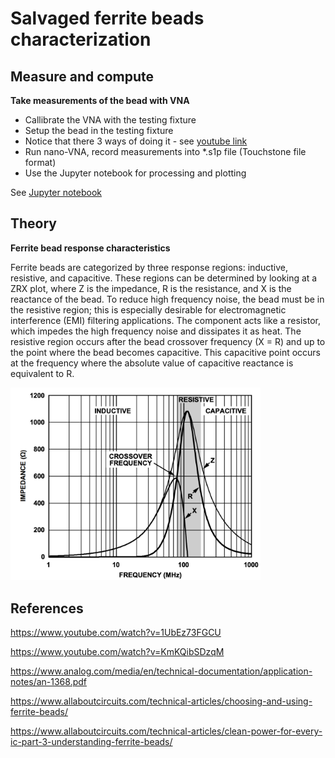 # Salvaged ferrite beads characterization

## Measure and compute
 **Take measurements of the bead with VNA**


* Callibrate the VNA with the testing fixture
* Setup the bead in the testing fixture
* Notice that there 3 ways of doing it - see [youtube link](https://www.youtube.com/watch?v=1UbEz73FGCU)
* Run nano-VNA, record measurements into *.s1p file (Touchstone file format)
* Use the Jupyter notebook for processing and plotting

See [Jupyter notebook](./FerriteBeadCharacterization.ipynb)

## Theory
**Ferrite bead response characteristics**

Ferrite beads are categorized by three response regions: inductive,
resistive, and capacitive. These regions can be determined by
looking at a ZRX plot, where Z is the impedance, R is the
resistance, and X is the reactance of the bead. To reduce high
frequency noise, the bead must be in the resistive region; this is
especially desirable for electromagnetic interference (EMI) filtering
applications. The component acts like a resistor, which impedes
the high frequency noise and dissipates it as heat. The resistive
region occurs after the bead crossover frequency (X = R) and up
to the point where the bead becomes
capacitive. This capacitive point occurs at the frequency where
the absolute value of capacitive reactance is equivalent to R.

<img src="bead-characteristics.png" width="400">

## References

https://www.youtube.com/watch?v=1UbEz73FGCU

https://www.youtube.com/watch?v=KmKQibSDzqM

https://www.analog.com/media/en/technical-documentation/application-notes/an-1368.pdf

https://www.allaboutcircuits.com/technical-articles/choosing-and-using-ferrite-beads/

https://www.allaboutcircuits.com/technical-articles/clean-power-for-every-ic-part-3-understanding-ferrite-beads/

